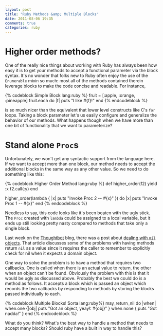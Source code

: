 ```yaml
---
layout: post
title: "Ruby Methods &amp; Multiple Blocks"
date: 2011-08-06 19:35
comments: true
categories: ruby
---
```


# Higher order methods?

One of the really nice things about working with Ruby has always been how easy
it is to get your methods to accept a functional parameter via the block syntax.
It's no wonder that folks new to Ruby often enjoy the use of the `Enumerable`
mixin so much: most all of the methods contained therein leverage blocks to make
the code concise and readable. For instance,

{% codeblock Simple Block lang:ruby %}
fruit = [:apple, :orange, :pineapple]
fruit.each do |f|
  puts "I like #{f}!"
end
{% endcodeblock %}

is so much nicer than the equivalent that lower level constructs like C's `for`
loops. Taking a block parameter let's us easily configure and generalize the
behavior of our methods. What happens though when we have more than one bit of
functionality that we want to parameterize?

# Stand alone `Proc`s

Unfortunately, we won't get any syntactic support from the language here. If we
want to accept more than one block, our method needs to accept the additional
blocks in the same way as any other value. So we need to do something like this:

{% codeblock Higher Order Method lang:ruby %}
def higher_order(f2)
  yield :x
  f2.call(:y)
end

higher_order(lambda { |x| puts "Invoke Proc 2 -- #{x}" }) do |x|
  puts "Invoke Proc 1 -- #{x}"
end
{% endcodeblock %}

Needless to say, this code looks like it's been beaten with the ugly stick. The
`Proc` created with `lambda` could be assigned to a local variable, but it ends
up still looking pretty nasty compared to methods that take only a single block.

Last week on the [Thoughtbot][giant-robots] blog, there was a post about [dealing
with `nil` objects][nils]. That article discusses some of the problems with
having methods return `nil` as a value since it requires the caller to remember
to explicitly check for nil when it expects a domain object.

  [giant-robots]: http://robots.thoughtbot.com/ "Giant Robots Smashing into other Giant Robots"
  [nils]: http://robots.thoughtbot.com/post/8181879506/if-you-gaze-into-nil-nil-gazes-also-into-you "If you gaze into nil, nil gazes also into you"

One way to solve the problem is to have a method that requires two callbacks.
One is called when there is an actual value to return, the other when an object
can't be found. Obviously the problem with this is that it would be ugly as
discussed above. Probably the best we could do is a method as follows. It
accepts a block which is passed an object which records the two callbacks by
responding to methods by storing the blocks passed individually to each.

{% codeblock Multiple Blocks! Sorta lang:ruby%}
may_return_nil do |when|
  when.one {|obj| puts "Got an object, yeay!: #{obj}" }
  when.none { puts "Got nadda!" }
end
{% endcodeblock %}

What do you think? What's the best way to handle a method that needs to accept
many blocks? Should ruby have a built in way to handle this?
